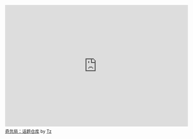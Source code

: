 <iframe width="600" height="400" frameborder="0" src="https://www.mindmeister.com/maps/public_map_shell/1810914669/_?width=600&height=400&z=auto&t=TrUf2529Yp&no_share=1&no_logo=1" scrolling="no" style="overflow: hidden; margin-bottom: 5px;">Your browser is not able to display frames. Please visit <a href="https://www.mindmeister.com/1810914669/_?t=TrUf2529Yp" target="_blank">奇忽局：话题仓库</a> on MindMeister.</iframe>

<div class="mb-5"><a href="https://www.mindmeister.com/1810914669/_?t=TrUf2529Yp" target="_blank">奇忽局：话题仓库</a> by <a href="https://www.mindmeister.com/users/channel/63233110" target="_blank">Tz</a></div>
